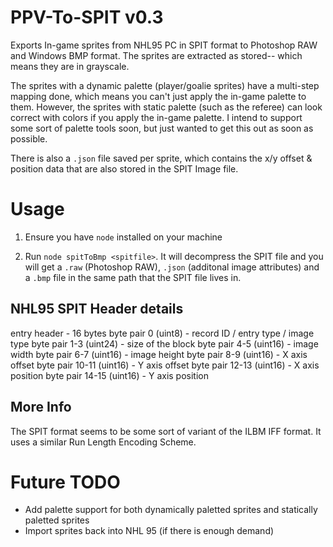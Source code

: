 # PPV-To-SPIT v0.3
Exports In-game sprites from NHL95 PC in SPIT format to Photoshop RAW and Windows BMP format. The sprites are extracted as stored-- which means they are in grayscale. 

The sprites with a dynamic palette (player/goalie sprites) have a multi-step mapping done, which means you can't just apply the in-game palette to them. However, the sprites with static palette (such as the referee) can look correct with colors if you apply the in-game palette. I intend to support some sort of palette tools soon, but just wanted to get this out as soon as possible.

There is also a `.json` file saved per sprite, which contains the x/y offset & position data that are also stored in the SPIT Image file. 

# Usage
1. Ensure you have `node` installed on your machine

2. Run `node spitToBmp <spitfile>`. It will decompress the SPIT file and you will get a `.raw` (Photoshop RAW), `.json` (additonal image attributes) and a `.bmp` file in the same path that the SPIT file lives in.

## NHL95 SPIT Header details
entry header - 16 bytes
byte pair 0 (uint8) - record ID / entry type / image type
byte pair 1-3 (uint24) - size of the block
byte pair 4-5 (uint16) - image width
byte pair 6-7 (uint16) - image height
byte pair 8-9 (uint16) - X axis offset
byte pair 10-11 (uint16) - Y axis offset
byte pair 12-13 (uint16) - X axis position
byte pair 14-15 (uint16) - Y axis position

## More Info
The SPIT format seems to be some sort of variant of the ILBM IFF format. It uses a similar Run Length Encoding Scheme.

# Future TODO
- Add palette support for both dynamically paletted sprites and statically paletted sprites
- Import sprites back into NHL 95 (if there is enough demand)